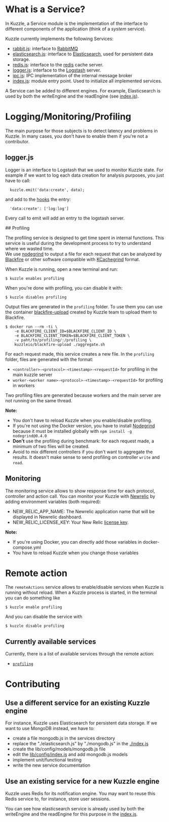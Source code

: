 # What is a Service?

In Kuzzle, a Service module is the implementation of the interface to different components of the application (think of a *system* service).

Kuzzle currently implements the following Services:

* [rabbit.js](./rabbit.js): interface to [RabbitMQ](https://www.rabbitmq.com/)
* [elasticsearch.js](./elasticsearch.js): interface to [Elasticsearch](https://www.elastic.co/products/elasticsearch), used for persistent data storage.
* [redis.js](./redis.js): interface to the [redis](http://redis.io) cache server.
* [logger.js](./logger.js): interface to the [Logstash](https://www.elastic.co/products/logstash) server.
* [ipc.js](./ipc.js): IPC implementation of the internal message broker
* [index.js](./index.js): module entry point. Used to initialize all implemented services.


A Service can be added to different engines. For example, Elasticsearch is used by both the writeEngine and the readEngine (see [index.js](./index.js)).


# Logging/Monitoring/Profiling

The main purpose for those subjects is to detect latency and problems in Kuzzle. In many cases, you don't have to enable them if you're not a contributor.

## logger.js

Logger is an interface to Logstash that we used to monitor Kuzzle state.
For example if we want to log each data creation for analysis purposes, you just have to call:

```
  kuzzle.emit('data:create', data);
```

and add to the [hooks](../../lib/config/hooks.js) the entry:

```
  'data:create': ['log:log']
```

Every call to emit will add an entry to the logstash server.

<a name="profiling" />
## Profiling

The profiling service is designed to get time spent in internal functions. This service is useful during the development process to try to understand where we wasted time.  
We use [nodegrind](https://www.npmjs.com/package/nodegrind) to output a file for each request that can be analyzed by [Blackfire](https://blackfire.io) or other software compatible with [KCachegrind](http://kcachegrind.sourceforge.net/html/Home.html) format.

When Kuzzle is running, open a new terminal and run:

```
$ kuzzle enables profiling
```

When you're done with profiling, you can disable it with:

```
$ kuzzle disables profiling
```

Output files are generated in the `profiling` folder. To use them you can use the container [blackfire-upload](https://github.com/kuzzleio/kuzzle-containers/tree/master/blackfire-upload) created by Kuzzle team to upload them to Blackfire.

```
$ docker run --rm -ti \
    -e BLACKFIRE_CLIENT_ID=$BLACKFIRE_CLIENT_ID \
    -e BLACKFIRE_CLIENT_TOKEN=$BLACKFIRE_CLIENT_TOKEN \
    -v paht/to/profiling/:/profiling \
    kuzzleio/blackfire-upload ./aggregate.sh
```

For each request made, this service creates a new file. In the `profiling` folder, files are generated with the format:

* `<controller>-<protocol>-<timestamp>-<requestId>` for profiling in the main kuzzle server
* `worker-<worker name>-<protocol>-<timestamp>-<requestId>` for profiling in workers

Two profiling files are generated because workers and the main server are not running on the same thread.

**Note:**

* You don't have to reload Kuzzle when you enable/disable profiling.
* If you're not using the Docker version, you have to install [Nodegrind](https://www.npmjs.com/package/nodegrind) because it must be installed globally with `npm install -g nodegrind@0.4.0`
* **Don't** use the profiling during benchmark: for each request made, a minimum of two files will be created.
* Avoid to mix different controllers if you don't want to aggregate the results. It doesn't make sense to send profiling on controller `write` and `read`. 
<!--Julie-->
<!--dans la phrase démarrant par "Avoid to mix..." c'est bien une négation que tu voulais mettre aprés "if"?--> 
<!--Ainsi la phrase rectifiée veut dire "Evitez de mélanger plusieurs controleurs si vous ne voulez pas aggréger les résultats" c'est ce que tu voulais dire ? -->


## Monitoring

The monitoring service allows to show response time for each protocol, controller and action call.
You can monitor your Kuzzle with [Newrelic](http://newrelic.com/) by adding environment variables (both required):

* NEW_RELIC_APP_NAME: The Newrelic application name that will be displayed in Newrelic dashboard.
* NEW_RELIC_LICENSE_KEY: Your New Relic [license key](https://docs.newrelic.com/docs/subscriptions/license-key).

**Note:**

* If you're using Docker, you can directly add those variables in docker-compose.yml
* You have to reload Kuzzle when you change those variables

# Remote action

The `remoteActions` service allows to enable/disable services when Kuzzle is running without reload. When a Kuzzle process is started, in the terminal you can do something like


```
$ kuzzle enable profiling
```

And you can disable the service with

```
$ kuzzle disable profiling
```

## Currently available services

Currently, there is a list of available services through the remote action:

* [`profiling`](#profiling)

# Contributing


## Use a different service for an existing Kuzzle engine

For instance, Kuzzle uses Elasticsearch for persistent data storage. If we want to use MongoDB instead, we have to:

* create a file mongodb.js in the services directory
* replace the "./elasticsearch.js" by "./mongodb.js" in the [./index.js](./index.js)
* create the lib/config/models/mongodb.js file
* edit the [lib/config/index.js](../config/index.js) and add mongodb.js models
* implement unit/functional testing
* write the new service documentation


## Use an existing service for a new Kuzzle engine
Kuzzle uses Redis for its notification engine.
You may want to reuse this Redis service to, for instance, store user sessions.

You can see how elasticsearch service is already used by both the writeEngine and the readEngine for this purpose in the [index.js](./index.js).
